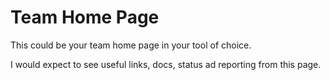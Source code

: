 # Team Home Page

This could be your team home page in your tool of choice.

I would expect to see useful links, docs, status ad reporting from this page.
